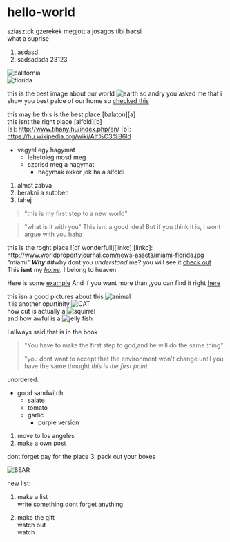 # hello-world
sziasztok gzerekek megjott a josagos tibi bacsi  
what a suprise

1. asdasd
2. sadsadsda
  23123  

![california][linka]  
![florida][linkb] 

[linka]: https://upload.wikimedia.org/wikipedia/commons/5/51/Palm_Trees_in_San_Jose_California.jpg "california"
[linkb]: http://www.worldpropertyjournal.com/news-assets/miami-florida.jpg "florida" 

this is the best image about our world ![earth](http://flatplanet.sourceforge.net/maps/images/earth.jpg "earth")
so andry you asked me that i show you best palce of our home so [checked this](https://en.wikipedia.org/wiki/Hungary) 

this may be this is the best place [balaton][a]  
this isnt the right place [alfold][b]  
[a]: http://www.tihany.hu/index.php/en/
[b]: https://hu.wikipedia.org/wiki/Alf%C3%B6ld


* vegyel egy hagymat
  * lehetoleg mosd meg
  * szarisd meg a hagymat
     * hagymak akkor jok ha a alfoldi

1. almat 
  zabva
2. berakni a sutoben
3. fahej
  
>"this is my first step to a new world"

>"what is it with you"
This isnt a good idea!
But if you think it is, i wont argue with you
haha

this is the roght place ![of wonderfull][linkc]
[linkc]: http://www.worldpropertyjournal.com/news-assets/miami-florida.jpg "miami"
**_Why_**
##why dont you _understand_ me?
you will see it [check out](https://hu.wikipedia.org/wiki/Kezd%C5%91lap)
This **isnt** my [_home_](https://en.wikipedia.org/wiki/Sky_UK). I belong to heaven

Here is some [example][example1]
And if you want more than ,you can find it right [here][example2]

[example1]: http://www.nyelvora.com/magyar-nyelvtan/magyar-nyelvtan.html
[example2]: http://tudasbazis.sulinet.hu/hu/magyar-nyelv-es-irodalom/magyar-nyelv/magyar-nyelv

this isn a good pictures about this ![animal](https://lh5.ggpht.com/WLSUWqj9TsA2T5gcaWe4zpNJq1i81kRHIGDSm5aJ9wM1QijBqlnVSkV7V_f9Oy3S1Lg=h310)  
it is another opurtinity ![CAT](http://www.rd.com/wp-content/uploads/sites/2/2016/04/01-cat-wants-to-tell-you-laptop.jpg)   
how cut is actually a ![squirrel][fist image]  
and how awful is a ![jelly fish][second image]  

[fist image]: https://upload.wikimedia.org/wikipedia/commons/thumb/d/dd/MattiParkkonen_Orava.jpg/260px-MattiParkkonen_Orava.jpg "squirrel"
[second image]: https://upload.wikimedia.org/wikipedia/commons/thumb/3/39/Capo_Gallo_Rizosthoma_pulmo.JPG/250px-Capo_Gallo_Rizosthoma_pulmo.JPG "jelly fish"

I allways said,that is in the book
>"You have to make the first step to god,and he will do the same thing"
>
>"you dont want to accept that the environment won't change until you have the same thought _this is the first point_

unordered: 
* good sandwitch  
  * salate
  * tomato
  * garlic
     * purple version 
     
1. move to los angeles
2. make a own post

  dont forget pay for the place
3. pack out your boxes

![BEAR](http://static.boredpanda.com/blog/wp-content/uploads/2016/09/mother-bear-cubs-animal-parenting-21-57e3a2161d7f7__880.jpg "bear")

new list:  

1. make a list  
   write something
   dont forget anything

2. make the gift  
   watch out  
   watch
